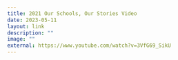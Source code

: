 ```yaml
---
title: 2021 Our Schools, Our Stories Video
date: 2023-05-11
layout: link
description: ""
image: ""
external: https://www.youtube.com/watch?v=3VfG69_SikU
---
```

